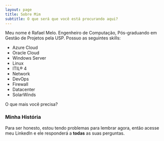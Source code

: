 ```yaml
---
layout: page
title: Sobre Mim
subtitle: O que será que você está procurando aqui?
---
```


Meu nome é Rafael Melo. Engenheiro de Computação, Pós-graduando em Gestão de Projetos pela USP. Possuo as seguintes skills:

- Azure Cloud
- Oracle Cloud
- Windows Server
- Linux
- ITIL® 4
- Network
- DevOps
- Firewall
- Datacenter
- SolarWinds

O que mais você precisa?

### Minha História

Para ser honesto, estou tendo problemas para lembrar agora, então acesse meu LinkedIn e ele responderá a **todas** as suas perguntas.
